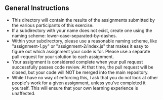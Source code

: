 ## General Instructions

- This directory will contain the results of the assignments submitted by the various participants of this exercise.
- If a subdirectory with your name does not exist, create one using the naming scheme: lower-case-separated-by-dashes.
- Within your subdirectory, please use a reasonable naming scheme, like "assignment-1.py" or "assignment-2/index.js" that makes it easy to figure out which assignment your code is for. Please use a separate pull-request for your solution to each assignment.
- Your assignment is considered complete when your pull request successfully passes code review. At that time, the pull request will be closed, but your code will NOT be merged into the main repository.
- While I have no way of enforcing this, I ask that you do not look at other people's work for a given assignment, unless you've completed it yourself. This will ensure that your own learning experience is unaffected.